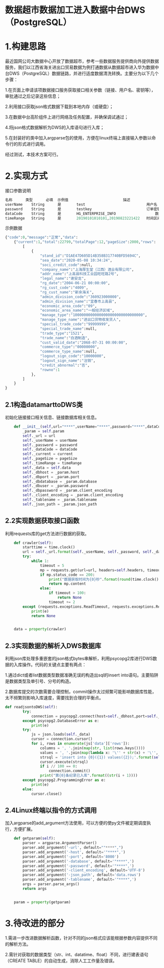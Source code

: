 # 数据超市数据加工进入数据中台DWS（PostgreSQL）
# 1.构建思路
最近国网公司大数据中心开放了数据超市，参考一些数据服务提供商向外提供数据服务，我们以江西省海关进出口贸易数据为例打通数据从数据超市进入华为数据中台DWS（PostgreSQL）数据链路，并进行适度数据清洗转换。主要分为以下几个步骤：

1.在页面上申请该项数据接口服务获取接口相关参数（链接、用户名、密钥等），审批通过之后记录这些信息；

2.利用接口获取json格式数据下载到本地内存（或硬盘）；

3.在数据中台高阶组件上进行网络及任务配置，并确保调试通过；

4.将json格式数据解析为DWS的入库语句进行入库；

5.在封装好的类中加入argparse包的使用，方便在linux终端上直接输入参数以命令行的形式进行调用。

经过测试，本技术方案可行。
# 2.实现方式
接口参数说明

```python
名称	    类型	    必填	示例值	                        描述
userName	String	    是	    test	                        用户名
password	String	    是	    testkey	                        订单密钥
dataCode	String	    是	    HG_ENTERPRISE_INFO	                数据编码
timeRange	String	    是	    20190101010101,20190823221422	时间区间
```

示例数据
```python
{"code":0,"message":"正常","data":
	{"current":1,"total":22799,"totalPage":12,"pageSize":2000,"rows":
		[
			{
				"stand_id":"D1AE47D605D14B358B317740BFD5694C",
				"sea_date":"2020-05-08 10:34:24",
				"soci_credit_code":null,
				"company_name":"上海厚生堂（江西）酒业有限公司",
				"addr_name":"上高县科技工业园旺旺路2号",
				"legal_name":"谢安龙",
				"rg_date":"2004-06-21 00:00:00",
				"rg_cust_code":"4009",
				"rg_cust_name":"新余海关",
				"admin_division_code":"360923000000",
				"admin_division_name":"宜春市上高县",
				"economic_area_code":"09",
				"economic_area_name":"一般经济区域",
				"manage_type":"10000000000000000000000000000000",
				"manage_type_name":"进出口货物收发货人",
				"special_trade_code":"99999999",
				"special_trade_name":null,
				"trade_type":"1521",
				"trade_name":"白酒制造",
				"cust_valid_date":"2068-07-31 00:00:00",
				"commerce_type":"00000000",
				"commerce_type_name":null,
				"logout_sign_code":"10000000",
				"logout_sign_name":"注销",
				"credit_abnormal":"否",
				"rowno":1
			},
		]
	}
}
```

## 2.1构造datamarttoDWS类
初始化链接接口相关信息、链接数据库相关信息。
```python
	def __init__(self,url="****",userName="****",password="****",dataCode="****",current=1,pageSize=1000000,timeRange="****",):
		_param = self.param  
		self._url = url
		self._userName = userName
		self._password = password
		self._dataCode = dataCode
		self._current = current
		self._pageSize = pageSize
		self._timeRange = timeRange
		self._data = self.data 
		self._dbhost = _param.host
		self._dbport = _param.port
		self._dbdatabase = _param.database
		self._dbuser = _param.password
		self._dbpassword = _param.client_encoding
		self._client_encoding = _param.client_encoding
		self._tablename = _param.tablename
		self._json_path = _param.json_path
```
## 2.2实现数据获取接口函数
利用requests库的get方法进行数据的获取。
```python
	def crawler(self):
		starttime = time.clock()
		url = self._url.format(self._userName, self._password, self._dataCode, self._current, self._pageSize,self._timeRange)
		try:
			while 1:
				timeout = 5
				mp = requests.get(url=url, headers=self.headers, timeout=timeout)
				if mp.status_code == 200: 
					print("数据获取时间为{0}秒".format(round(time.clock() - starttime, 2)))
					return mp.content
				else:
					if timeout > 100: 
						return None
					timeout += 2
		except (requests.exceptions.ReadTimeout, requests.exceptions.RequestException) as e:
			print(e)
			return None

			
	data = property(crawler)
```
## 2.3实现数据的解析入DWS数据库
利用json库处理多重嵌套的json格式bytes串解析，利用psycopg2库进行DWS数据的入库操作。代码的关键点主要有两点：

1.通过dict或者list数据类型数据准确无误的构造出sql的insert into语句。主要陷阱是数据类型及单引号、分号的构造。

2.数据库提交的次数需要合理控制，commit操作太过频繁可能影响数据库性能，太不频繁则影响入库速度，需要找到合理的平衡点。

```python
def readjsontoDWS(self):		
		try: 
			connection = psycopg2.connect(host=self._dbhost,port=self._dbport,database=self._dbdatabase,user=self._dbuser,password=self._dbpassword,client_encoding=self._client_encoding)
		except psycopg2.DatabaseError as e:
			print(e)
		try:
			js = json.loads(self._data)  
			cursor = connection.cursor()
			for i, rows in enumerate(js['data']['rows']):  
				columns = ', '.join(map(str, list(rows.keys()))) 
				values = ', '.join(map(lambda x: '\'' + str(x) + '\'', list(rows.values())))
				strsql = 'insert into {0}({1}) values({2});'.format(self._tablename, columns, values)
				cursor.execute(strsql)
				if i // 100 == 0:
					connection.commit()
				print("第{0}条纪录已入库".format((str(i + 1))))
		except psycopg2.ProgrammingError as e:
			print(e)
		else:
			cursor.close()
```
## 2.4Linux终端以指令的方式调用
加入argparse的add_argument方法使用，可以方便的使py文件被定期调度执行，方便扩展。
```python
	def getparam(self):
		parser = argparse.ArgumentParser()
		parser.add_argument('-url', default=""****",")
		parser.add_argument('-host', default='"****",')
		parser.add_argument('-port', default='8000')
		parser.add_argument('-database', default='"****",')
		parser.add_argument('-password', default='"****",')
		parser.add_argument('-client_encoding', default='UTF-8')
		parser.add_argument('-json_path', default='data.rows')
		parser.add_argument('-tablename', default='"****",')
		args = parser.parse_args()
		return args

		
	param = property(getparam)
```

# 3.待改进的部分

1.需进一步改进数据解析函数，针对不同的json格式应该能根据参数内容提供不同的解析方法。

2.需针对获取的数据类型（str、int、datatime、float）不同，进行建表语句（CREATE TABLE）的自动生成，消除人工工作量及错误。

